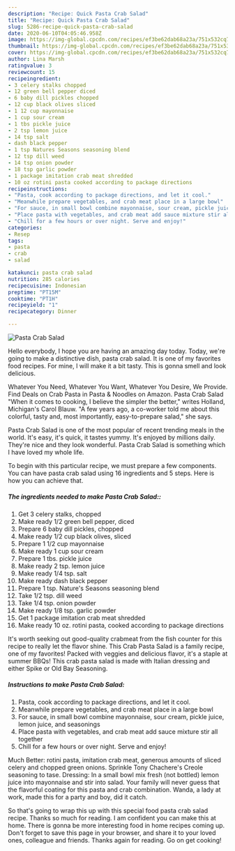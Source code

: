 ```yaml
---
description: "Recipe: Quick Pasta Crab Salad"
title: "Recipe: Quick Pasta Crab Salad"
slug: 5286-recipe-quick-pasta-crab-salad
date: 2020-06-10T04:05:46.958Z
image: https://img-global.cpcdn.com/recipes/ef3be62dab68a23a/751x532cq70/pasta-crab-salad-recipe-main-photo.jpg
thumbnail: https://img-global.cpcdn.com/recipes/ef3be62dab68a23a/751x532cq70/pasta-crab-salad-recipe-main-photo.jpg
cover: https://img-global.cpcdn.com/recipes/ef3be62dab68a23a/751x532cq70/pasta-crab-salad-recipe-main-photo.jpg
author: Lina Marsh
ratingvalue: 3
reviewcount: 15
recipeingredient:
- 3 celery stalks chopped
- 12 green bell pepper diced
- 6 baby dill pickles chopped
- 12 cup black olives sliced
- 1 12 cup mayonnaise
- 1 cup sour cream
- 1 tbs pickle juice
- 2 tsp lemon juice
- 14 tsp salt
- dash black pepper
- 1 tsp Natures Seasons seasoning blend
- 12 tsp dill weed
- 14 tsp onion powder
- 18 tsp garlic powder
- 1 package imitation crab meat shredded
- 10 oz rotini pasta cooked according to package directions
recipeinstructions:
- "Pasta, cook according to package directions, and let it cool."
- "Meanwhile prepare vegetables, and crab meat place in a large bowl"
- "For sauce, in small bowl combine mayonnaise, sour cream, pickle juice, lemon juice, and seasonings"
- "Place pasta with vegetables, and crab meat add sauce mixture stir all together"
- "Chill for a few hours or over night. Serve and enjoy!"
categories:
- Resep
tags:
- pasta
- crab
- salad

katakunci: pasta crab salad
nutrition: 285 calories
recipecuisine: Indonesian
preptime: "PT15M"
cooktime: "PT1H"
recipeyield: "1"
recipecategory: Dinner

---
```



![Pasta Crab Salad](https://img-global.cpcdn.com/recipes/ef3be62dab68a23a/751x532cq70/pasta-crab-salad-recipe-main-photo.jpg)

Hello everybody, I hope you are having an amazing day today. Today, we're going to make a distinctive dish, pasta crab salad. It is one of my favorites food recipes. For mine, I will make it a bit tasty. This is gonna smell and look delicious.

Whatever You Need, Whatever You Want, Whatever You Desire, We Provide. Find Deals on Crab Pasta in Pasta &amp; Noodles on Amazon. Pasta Crab Salad &#34;When it comes to cooking, I believe the simpler the better,&#34; writes Holland, Michigan&#39;s Carol Blauw. &#34;A few years ago, a co-worker told me about this colorful, tasty and, most importantly, easy-to-prepare salad,&#34; she says.

Pasta Crab Salad is one of the most popular of recent trending meals in the world. It's easy, it's quick, it tastes yummy. It's enjoyed by millions daily. They're nice and they look wonderful. Pasta Crab Salad is something which I have loved my whole life.


To begin with this particular recipe, we must prepare a few components. You can have pasta crab salad using 16 ingredients and 5 steps. Here is how you can achieve that.

##### The ingredients needed to make Pasta Crab Salad::

1. Get 3 celery stalks, chopped
1. Make ready 1/2 green bell pepper, diced
1. Prepare 6 baby dill pickles, chopped
1. Make ready 1/2 cup black olives, sliced
1. Prepare 1 1/2 cup mayonnaise
1. Make ready 1 cup sour cream
1. Prepare 1 tbs. pickle juice
1. Make ready 2 tsp. lemon juice
1. Make ready 1/4 tsp. salt
1. Make ready dash black pepper
1. Prepare 1 tsp. Nature&#39;s Seasons seasoning blend
1. Take 1/2 tsp. dill weed
1. Take 1/4 tsp. onion powder
1. Make ready 1/8 tsp. garlic powder
1. Get 1 package imitation crab meat shredded
1. Make ready 10 oz. rotini pasta, cooked according to package directions


It&#39;s worth seeking out good-quality crabmeat from the fish counter for this recipe to really let the flavor shine. This Crab Pasta Salad is a family recipe, one of my favorites! Packed with veggies and delicious flavor, it&#39;s a staple at summer BBQs! This crab pasta salad is made with Italian dressing and either Spike or Old Bay Seasoning. 

##### Instructions to make Pasta Crab Salad:

1. Pasta, cook according to package directions, and let it cool.
1. Meanwhile prepare vegetables, and crab meat place in a large bowl
1. For sauce, in small bowl combine mayonnaise, sour cream, pickle juice, lemon juice, and seasonings
1. Place pasta with vegetables, and crab meat add sauce mixture stir all together
1. Chill for a few hours or over night. Serve and enjoy!


Much Better: rotini pasta, imitation crab meat, generous amounts of sliced celery and chopped green onions. Sprinkle Tony Chachere&#39;s Creole seasoning to tase. Dressing: In a small bowl mix fresh (not bottled) lemon juice into mayonnaise and stir into salad. Your family will never guess that the flavorful coating for this pasta and crab combination. Wanda, a lady at work, made this for a party and boy, did it catch. 

So that's going to wrap this up with this special food pasta crab salad recipe. Thanks so much for reading. I am confident you can make this at home. There is gonna be more interesting food in home recipes coming up. Don't forget to save this page in your browser, and share it to your loved ones, colleague and friends. Thanks again for reading. Go on get cooking!
